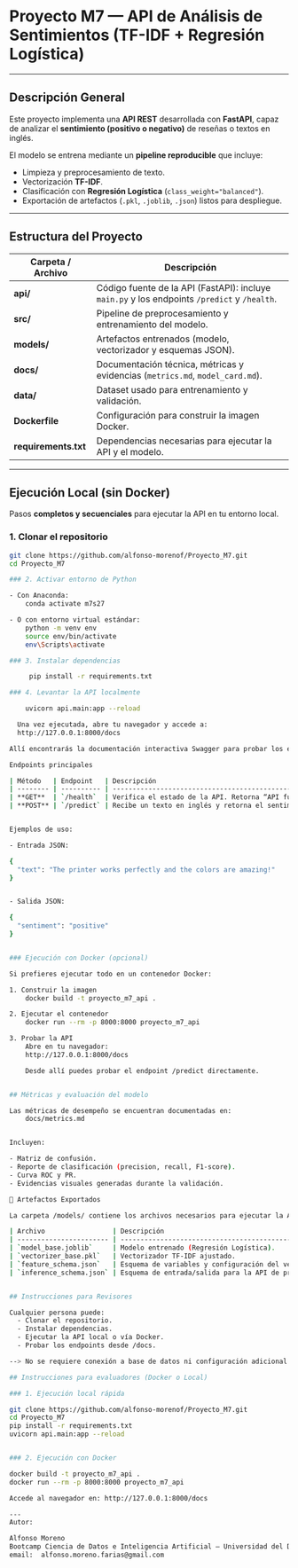 #  Proyecto M7 — API de Análisis de Sentimientos (TF-IDF + Regresión Logística)

---

##  Descripción General

Este proyecto implementa una **API REST** desarrollada con **FastAPI**, capaz de analizar el **sentimiento (positivo o negativo)** de reseñas o textos en inglés.

El modelo se entrena mediante un **pipeline reproducible** que incluye:

- Limpieza y preprocesamiento de texto.  
- Vectorización **TF-IDF**.  
- Clasificación con **Regresión Logística** (`class_weight="balanced"`).  
- Exportación de artefactos (`.pkl`, `.joblib`, `.json`) listos para despliegue.  

---

##  Estructura del Proyecto

| Carpeta / Archivo | Descripción |
|--------------------|-------------|
| **api/** | Código fuente de la API (FastAPI): incluye `main.py` y los endpoints `/predict` y `/health`. |
| **src/** | Pipeline de preprocesamiento y entrenamiento del modelo. |
| **models/** | Artefactos entrenados (modelo, vectorizador y esquemas JSON). |
| **docs/** | Documentación técnica, métricas y evidencias (`metrics.md`, `model_card.md`). |
| **data/** | Dataset usado para entrenamiento y validación. |
| **Dockerfile** | Configuración para construir la imagen Docker. |
| **requirements.txt** | Dependencias necesarias para ejecutar la API y el modelo. |

---

##  Ejecución Local (sin Docker)

Pasos **completos y secuenciales** para ejecutar la API en tu entorno local.

### 1. Clonar el repositorio

```bash
git clone https://github.com/alfonso-morenof/Proyecto_M7.git
cd Proyecto_M7

### 2. Activar entorno de Python   

- Con Anaconda:   
    conda activate m7s27   

- O con entorno virtual estándar:  
    python -m venv env  
    source env/bin/activate   
    env\Scripts\activate   

### 3. Instalar dependencias

     pip install -r requirements.txt    

### 4. Levantar la API localmente

    uvicorn api.main:app --reload   

  Una vez ejecutada, abre tu navegador y accede a:   
  http://127.0.0.1:8000/docs   

Allí encontrarás la documentación interactiva Swagger para probar los endpoints disponibles.

Endpoints principales

| Método   | Endpoint   | Descripción                                                                            |
| -------- | ---------- | -------------------------------------------------------------------------------------- |
| **GET**  | `/health`  | Verifica el estado de la API. Retorna “API funcionando correctamente”.                 |
| **POST** | `/predict` | Recibe un texto en inglés y retorna el sentimiento estimado (`positive` o `negative`). |


Ejemplos de uso:

- Entrada JSON:

{
  "text": "The printer works perfectly and the colors are amazing!"
}


- Salida JSON:

{
  "sentiment": "positive"
}


### Ejecución con Docker (opcional)

Si prefieres ejecutar todo en un contenedor Docker:

1. Construir la imagen   
    docker build -t proyecto_m7_api .

2. Ejecutar el contenedor
    docker run --rm -p 8000:8000 proyecto_m7_api   

3. Probar la API   
    Abre en tu navegador:   
    http://127.0.0.1:8000/docs   

    Desde allí puedes probar el endpoint /predict directamente.


## Métricas y evaluación del modelo

Las métricas de desempeño se encuentran documentadas en:   
    docs/metrics.md   


Incluyen:

- Matriz de confusión.   
- Reporte de clasificación (precision, recall, F1-score).   
- Curva ROC y PR.   
- Evidencias visuales generadas durante la validación.

📂 Artefactos Exportados

La carpeta /models/ contiene los archivos necesarios para ejecutar la API:   

| Archivo                 | Descripción                                            |
| ----------------------- | ------------------------------------------------------ |
| `model_base.joblib`     | Modelo entrenado (Regresión Logística).                |
| `vectorizer_base.pkl`   | Vectorizador TF-IDF ajustado.                          |
| `feature_schema.json`   | Esquema de variables y configuración del vectorizador. |
| `inference_schema.json` | Esquema de entrada/salida para la API de predicción.   |


## Instrucciones para Revisores   

Cualquier persona puede:   
  - Clonar el repositorio.
  - Instalar dependencias.   
  - Ejecutar la API local o vía Docker.   
  - Probar los endpoints desde /docs.

--> No se requiere conexión a base de datos ni configuración adicional. Todo está pre-empaquetado en /models y listo para usar.

## Instrucciones para evaluadores (Docker o Local)

### 1. Ejecución local rápida

git clone https://github.com/alfonso-morenof/Proyecto_M7.git
cd Proyecto_M7
pip install -r requirements.txt
uvicorn api.main:app --reload


### 2. Ejecución con Docker

docker build -t proyecto_m7_api .
docker run --rm -p 8000:8000 proyecto_m7_api

Accede al navegador en: http://127.0.0.1:8000/docs

---
Autor:

Alfonso Moreno
Bootcamp Ciencia de Datos e Inteligencia Artificial — Universidad del Desarrollo
email:  alfonso.moreno.farias@gmail.com







